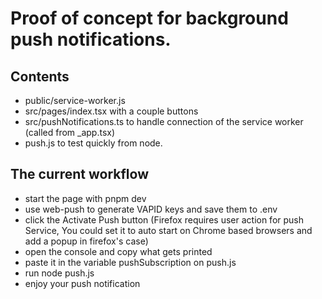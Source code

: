 # Proof of concept for background push notifications.

## Contents

- public/service-worker.js
- src/pages/index.tsx with a couple buttons
- src/pushNotifications.ts to handle connection of the service worker (called from _app.tsx)
- push.js to test quickly from node.

## The current workflow

- start the page with pnpm dev
- use web-push to generate VAPID keys and save them to .env
- click the Activate Push button (Firefox requires user action for push Service, You could set it to auto start on Chrome based browsers and add a popup in firefox's case)
- open the console and copy what gets printed
- paste it in the variable pushSubscription on push.js
- run node push.js
- enjoy your push notification


